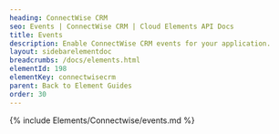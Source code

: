 ```yaml
---
heading: ConnectWise CRM
seo: Events | ConnectWise CRM | Cloud Elements API Docs
title: Events
description: Enable ConnectWise CRM events for your application.
layout: sidebarelementdoc
breadcrumbs: /docs/elements.html
elementId: 198
elementKey: connectwisecrm
parent: Back to Element Guides
order: 30
---
```


{% include Elements/Connectwise/events.md %}

